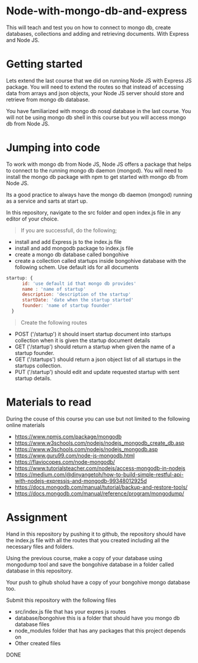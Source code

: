 # Node-with-mongo-db-and-express
This will teach and test you on how to connect to mongo db, create databases, collections and adding and retrieving documents.
With Express and Node JS.


# Getting started

Lets extend the last course that we did on running Node JS with Express JS package. You will need to extend the routes so that instead of accessing data from arrays and json objects, your Node JS server should store and retrieve from mongo db database.

You have familiarized with mongo db nosql database in the last course. You will not be using mongo db shell in this course but you will access mongo db from Node JS.

# Jumping into code

To work with mongo db from Node JS, Node JS offers a package that helps to connect to the running mongo db daemon (mongod). You will need to install the mongo db package with npm to get started with mongo db from Node JS.

Its a good practice to always have the mongo db daemon (mongod) running as a service and sarts at start up.

In this repository, navigate to the src folder and open index.js file in any editor of your choice.

> If you are successfull, do the following;

  - install and add Express js to the index.js file
  - install and add mongodb package to index.js file
  - create a mongo db database called bongohive
  - create a collection called startups inside bongohive database with the following schem. Use default ids for all documents
 
  ``` javascript
  startup: {
        id: 'use default id that mongo db provides'
        name : 'name of startup'
        description: 'description of the startup'
        startDate: 'date when the startup started'
        founder: 'name of startup founder'
    }
  ```  
    
> Create the following routes
   - POST ('/startup') it should insert startup document into startups collection when it is given the startup document details
   - GET ('/startup') should return a startup when given the name of a startup founder.
   - GET ('/startups') should return a json object list of all startups in the startups collection.
   - PUT ('/startup') should edit and update requested startup with sent startup details.
   
 # Materials to read
 
 During the couse of this course you can use but not limited to the following online materials
 
 - https://www.npmjs.com/package/mongodb
 - https://www.w3schools.com/nodejs/nodejs_mongodb_create_db.asp
 - https://www.w3schools.com/nodejs/nodejs_mongodb.asp
 - https://www.guru99.com/node-js-mongodb.html
 - https://flaviocopes.com/node-mongodb/
 - https://www.tutorialsteacher.com/nodejs/access-mongodb-in-nodejs
 - https://medium.com/@dinyangetoh/how-to-build-simple-restful-api-with-nodejs-expressjs-and-mongodb-99348012925d
 - https://docs.mongodb.com/manual/tutorial/backup-and-restore-tools/
 - https://docs.mongodb.com/manual/reference/program/mongodump/
 
   
# Assignment
Hand in this repository by pushing it to github, the repository should have the index.js file with all the routes that you created including all the necessary files and folders.

Using the previous course, make a copy of your database using mongodump tool and save the bongohive database in a folder called database in this repository.

Your push to gihub sholud have a copy of your bongohive mongo database too.

Submit this repository with the following files
 - src/index.js file that has your expres js routes
 - database/bongohive  this is a folder that should have you mongo db database files
 - node_modules folder that has any packages that this project depends on
 - Other created files  

DONE
 
 



  






  
